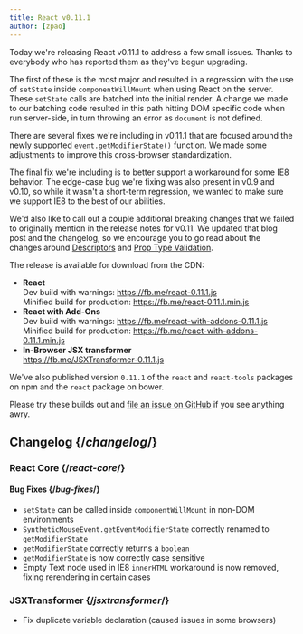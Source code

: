 ```yaml
---
title: React v0.11.1
author: [zpao]
---
```


Today we're releasing React v0.11.1 to address a few small issues. Thanks to everybody who has reported them as they've begun upgrading.

The first of these is the most major and resulted in a regression with the use of `setState` inside `componentWillMount` when using React on the server. These `setState` calls are batched into the initial render. A change we made to our batching code resulted in this path hitting DOM specific code when run server-side, in turn throwing an error as `document` is not defined.

There are several fixes we're including in v0.11.1 that are focused around the newly supported `event.getModifierState()` function. We made some adjustments to improve this cross-browser standardization.

The final fix we're including is to better support a workaround for some IE8 behavior. The edge-case bug we're fixing was also present in v0.9 and v0.10, so while it wasn't a short-term regression, we wanted to make sure we support IE8 to the best of our abilities.

We'd also like to call out a couple additional breaking changes that we failed to originally mention in the release notes for v0.11. We updated that blog post and the changelog, so we encourage you to go read about the changes around [Descriptors](/blog/2014/07/17/react-v0.11.html#descriptors) and [Prop Type Validation](/blog/2014/07/17/react-v0.11.html#prop-type-validation).

The release is available for download from the CDN:

- **React**  
  Dev build with warnings: <https://fb.me/react-0.11.1.js>  
  Minified build for production: <https://fb.me/react-0.11.1.min.js>
- **React with Add-Ons**  
  Dev build with warnings: <https://fb.me/react-with-addons-0.11.1.js>  
  Minified build for production: <https://fb.me/react-with-addons-0.11.1.min.js>
- **In-Browser JSX transformer**  
  <https://fb.me/JSXTransformer-0.11.1.js>

We've also published version `0.11.1` of the `react` and `react-tools` packages on npm and the `react` package on bower.

Please try these builds out and [file an issue on GitHub](https://github.com/facebook/react/issues/new) if you see anything awry.

## Changelog {/*changelog*/}

### React Core {/*react-core*/}

#### Bug Fixes {/*bug-fixes*/}

- `setState` can be called inside `componentWillMount` in non-DOM environments
- `SyntheticMouseEvent.getEventModifierState` correctly renamed to `getModifierState`
- `getModifierState` correctly returns a `boolean`
- `getModifierState` is now correctly case sensitive
- Empty Text node used in IE8 `innerHTML` workaround is now removed, fixing rerendering in certain cases

### JSXTransformer {/*jsxtransformer*/}

- Fix duplicate variable declaration (caused issues in some browsers)

